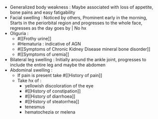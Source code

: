 - Generalized body weakness : Maybe associated with loss of appetite, bone pains and easy fatigability
- Facial swelling : Noticed by others, Prominent early in the morning, Starts in the periorbital region and progresses to the whole face, regresses as the day goes by | No hx
- Oliguria :
	- #[[Frothy urine]]
	- #Hematuria : indicative of AGN
	- #[[Symptoms of Chronic Kidney Disease mineral bone disorder]]
	- #[[Symptoms of uremia]]
- Bilateral leg swelling : Initially around the ankle joint, progresses to include the entire leg and maybe the abdomen
- Abdominal swelling :
	- If pain is present take #[[History of pain]]
	- Take hx of :
		- yellowish discoloration of the eye
		- #[[History of constipation]]
		- #[[History of diarrhoea]]
		- #[[History of steatorrhea]]
		- tenesmus
		- hematochezia or melena